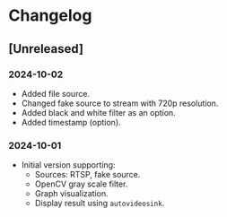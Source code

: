 # Changelog

## [Unreleased]

### 2024-10-02

- Added file source.
- Changed fake source to stream with 720p resolution.
- Added black and white filter as an option.
- Added timestamp (option).

### 2024-10-01

- Initial version supporting:
  - Sources: RTSP, fake source.
  - OpenCV gray scale filter.
  - Graph visualization.
  - Display result using `autovideosink`.
